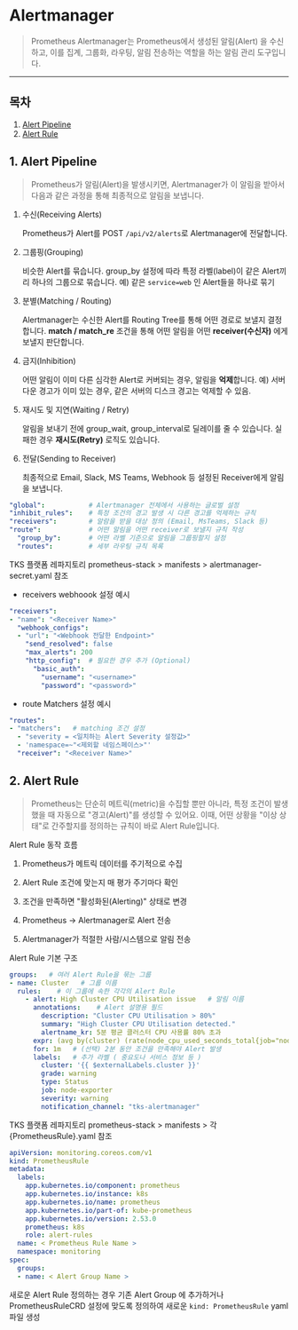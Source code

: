 # Alertmanager

> Prometheus Alertmanager는 Prometheus에서 생성된 알림(Alert) 을 수신하고, 이를 집계, 그룹화, 라우팅, 알림 전송하는 역할을 하는 알림 관리 도구입니다.

---

## 목차 

1. [Alert Pipeline](#1-alert-pipeline)
2. [Alert Rule](#2-alert-rule)

## 1. Alert Pipeline

> Prometheus가 알림(Alert)을 발생시키면, Alertmanager가 이 알림을 받아서 다음과 같은 과정을 통해 최종적으로 알림을 보냅니다.

1. 수신(Receiving Alerts)

    Prometheus가 Alert를 POST ``/api/v2/alerts``로 Alertmanager에 전달합니다.

2. 그룹핑(Grouping)

    비슷한 Alert를 묶습니다.
    group_by 설정에 따라 특정 라벨(label)이 같은 Alert끼리 하나의 그룹으로 묶습니다.
    예) 같은 ``service=web`` 인 Alert들을 하나로 묶기

3. 분별(Matching / Routing)

    Alertmanager는 수신한 Alert를 Routing Tree를 통해 어떤 경로로 보낼지 결정합니다.
    **match / match_re** 조건을 통해 어떤 알림을 어떤 **receiver(수신자)** 에게 보낼지 판단합니다.

4. 금지(Inhibition)

    어떤 알림이 이미 다른 심각한 Alert로 커버되는 경우, 알림을 **억제**합니다.
    예) 서버 다운 경고가 이미 있는 경우, 같은 서버의 디스크 경고는 억제할 수 있음.

5. 재시도 및 지연(Waiting / Retry)

    알림을 보내기 전에 group_wait, group_interval로 딜레이를 줄 수 있습니다.
    실패한 경우 **재시도(Retry)** 로직도 있습니다.

6. 전달(Sending to Receiver)

    최종적으로 Email, Slack, MS Teams, Webhook 등 설정된 Receiver에게 알림을 보냅니다.

```yaml
"global":           # Alertmanager 전체에서 사용하는 글로벌 설정
"inhibit_rules":    # 특정 조건의 경고 발생 시 다른 경고를 억제하는 규칙
"receivers":        # 알람을 받을 대상 정의 (Email, MsTeams, Slack 등)
"route":            # 어떤 알림을 어떤 receiver로 보낼지 규칙 작성
  "group_by":       # 어떤 라벨 기준으로 알림을 그룹핑할지 설정
  "routes":         # 세부 라우팅 규칙 목록
```

TKS 플랫폼 레파지토리 prometheus-stack > manifests > alertmanager-secret.yaml 참조

- receivers webhoook 설정 예시

```yaml
"receivers":
- "name": "<Receiver Name>"
  "webhook_configs":
  - "url": "<Webhook 전달한 Endpoint>"
    "send_resolved": false
    "max_alerts": 200
    "http_config":  # 필요한 경우 추가 (Optional)
      "basic_auth":
        "username": "<username>"
        "password": "<password>"
```

- route Matchers 설정 예시

```yaml
"routes":
- "matchers":   # matching 조건 설정
  - "severity = <일치하는 Alert Severity 설정값>"
  - 'namespace=~"<제외할 네임스페이스>"'
  "receiver": "<Receiver Name>"
```

## 2. Alert Rule

> Prometheus는 단순히 메트릭(metric)을 수집할 뿐만 아니라,
특정 조건이 발생했을 때 자동으로 "경고(Alert)"를 생성할 수 있어요.
이때, 어떤 상황을 "이상 상태"로 간주할지를 정의하는 규칙이 바로 Alert Rule입니다.

Alert Rule 동작 흐름  

1. Prometheus가 메트릭 데이터를 주기적으로 수집

2. Alert Rule 조건에 맞는지 매 평가 주기마다 확인

3. 조건을 만족하면 "활성화된(Alerting)" 상태로 변경

4. Prometheus → Alertmanager로 Alert 전송

5. Alertmanager가 적절한 사람/시스템으로 알림 전송

Alert Rule 기본 구조

```yaml
groups:   # 여러 Alert Rule을 묶는 그룹
- name: Cluster   # 그룹 이름
  rules:    # 이 그룹에 속한 각각의 Alert Rule
    - alert: High Cluster CPU Utilisation issue   # 알림 이름
      annotations:    # Alert 설명용 필드
        description: "Cluster CPU Utilisation > 80%"
        summary: "High Cluster CPU Utilisation detected."
        alertname_kr: 5분 평균 클러스터 CPU 사용률 80% 초과
      expr: (avg by(cluster) (rate(node_cpu_used_seconds_total{job="node-exporter"}[5m])) * 100 ) > 80    # 조건식
      for: 1m   # (선택) 2분 동안 조건을 만족해야 Alert 발생
      labels:   # 추가 라벨 ( 중요도나 서비스 정보 등 )
        cluster: '{{ $externalLabels.cluster }}'
        grade: warning
        type: Status
        job: node-exporter
        severity: warning
        notification_channel: "tks-alertmanager"
```

TKS 플랫폼 레파지토리 prometheus-stack > manifests > 각 {PrometheusRule}.yaml 참조

```yaml
apiVersion: monitoring.coreos.com/v1
kind: PrometheusRule
metadata:
  labels:
    app.kubernetes.io/component: prometheus
    app.kubernetes.io/instance: k8s
    app.kubernetes.io/name: prometheus
    app.kubernetes.io/part-of: kube-prometheus
    app.kubernetes.io/version: 2.53.0
    prometheus: k8s
    role: alert-rules
  name: < Prometheus Rule Name >
  namespace: monitoring
spec:
  groups:
  - name: < Alert Group Name >
```

새로운 Alert Rule 정의하는 경우 기존 Alert Group 에 추가하거나 PrometheusRuleCRD 설정에 맞도록 정의하여 새로운 ``kind: PrometheusRule`` yaml 파일 생성

